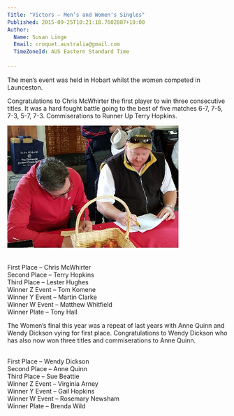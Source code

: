 ```yaml
---
Title: "Victors – Men’s and Women's Singles"
Published: 2015-09-25T10:21:18.7602887+10:00
Author:
  Name: Susan Linge
  Email: croquet.australia@gmail.com
  TimeZoneId: AUS Eastern Standard Time

---
```

The men’s event was held in Hobart whilst the women competed in Launceston.

Congratulations to Chris McWhirter the first player to win three consecutive titles.  It was a hard fought battle going to the best of five matches 6-7, 7-5, 7-3, 5-7, 7-3.  Commiserations to Runner Up Terry Hopkins.


<img src="/chris-mcwhirter-and-terry-hopkins.jpg" alt="Terry Hopkins and Chris McWhirter" title="Terry Hopkins and Chris McWhirter sign their cards at the conclusion of the Men’s Singles"/>

<br/>First Place – Chris McWhirter
<br/>Second Place – Terry Hopkins
<br/>Third Place – Lester Hughes
<br/>Winner Z Event – Tom Komene
<br/>Winner Y Event – Martin Clarke
<br/>Winner W Event – Matthew Whitfield
<br/>Winner Plate – Tony Hall

The Women’s final this year was a repeat of last years with Anne Quinn and Wendy Dickson vying for first place.  Congratulations to Wendy Dickson who has also now won three titles and commiserations to Anne Quinn.   

<br/>First Place – Wendy Dickson
<br/>Second Place – Anne Quinn
<br/>Third Place – Sue Beattie
<br/>Winner Z Event – Virginia Arney
<br/>Winner Y Event – Gail Hopkins
<br/>Winner W Event – Rosemary Newsham
<br/>Winner Plate – Brenda Wild